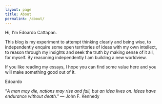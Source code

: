 ```yaml
---
layout: page
title: About
permalink: /about/
---
```


Hi, I'm Edoardo Cattapan.

This blog is my experiment to attempt thinking clearly and being wise, to independently enquire some open territories of ideas with my own intellect, to reason through my insights and seek the truth by making sense of it all, for myself.
By reasoning independently I am building a new worldview.

If you like reading my essays, I hope you can find some value here and you will make something good out of it.

Edoardo


“*A man may die, nations may rise and fall, but an idea lives on. Ideas have endurance without death.*” ― John F. Kennedy
